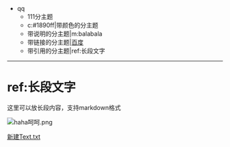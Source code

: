 - qq
	- 111分主题
	- c:#1890ff|带颜色的分主题
	- 带说明的分主题|m:balabala
	- 带链接的分主题|[百度](https://baidu.com)
	- 带引用的分主题|ref:长段文字

***
# ref:长段文字
这里可以放长段内容，支持markdown格式

![haha呵呵.png](assets/ha图ha.png)

[新建Text.txt](assets/新建Text.txt)